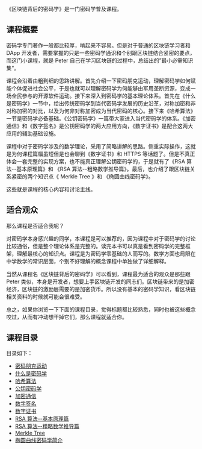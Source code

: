 《区块链背后的密码学》是一门密码学普及课程。

## 课程概要

密码学专门著作一般都比较厚，啃起来不容易。但是对于普通的区块链学习者和 DApp 开发者，需要掌握的只是一些密码学通识和个别跟区块链结合紧密的要点，而这门小课程，就是 Peter 自己在学习区块链的过程中，总结出的”最小必需知识集“。

课程会沿着由粗到细的思路讲解。首先介绍一下密码朋克运动，理解密码学如何赋能个体促进社会公平，于是也就可以理解密码学为何能够由军用垄断资源，变成一场全民参与的开源软件运动。接下来深入到密码学的基本理论体系。首先在《什么是密码学》一节中，给出传统密码学到当代密码学发展的历史沿革，对称加密和非对称加密的对比，以及为何非对称加密成为当代密码的核心。接下来《哈希算法》一节是密码学必备基础。《公钥密码学》一篇带大家进入当代密码学的体系。《加密通信》和《数字签名》是公钥密码学的两大应用方向，《数字证书》是配合这两大应用的辅助基础设施。

课程中对于密码学涉及的数学理论，采用了简略讲解的思路。侧重实际操作，这就是为何课程篇幅虽短但是也会聊到《数字证书》和 HTTPS 等话题了。但是不真正体会一套完整的实现方案，也不能真正理解公钥密码学的，于是就有了《RSA 算法--基本原理篇》和 《RSA 算法--粗略数学推导篇》。最后，也介绍了跟区块链关系紧密的两个知识点《 Merkle Tree 》和 《椭圆曲线密码学》。

这些就是课程的核心内容和讨论主线。

## 适合观众

那么课程是否适合我呢？

对密码学本身感兴趣的同学，本课程是可以推荐的，因为课程中对于密码学的讨论比较通俗，但是整个理论体系是完整的。读完本书可以真是看到密码学的完整框架，理解最核心的知识点。课程是为密码学零基础的人而写的。数学方面也局限在中学数学的常识层面，个别不好理解的概念课程中单独做了详细解释。

当然从课程名《区块链背后的密码学》可以看到，课程最为适合的观众是那些跟 Peter 类似，本身是开发者，想要上手区块链开发的同志们。区块链带来的是加密经济，区块链的激励层需要的是加密货币。所以没有基本的密码学知识，看区块链相关资料的时候就可能会很难受。

总之，如果你浏览一下下面的课程目录，觉得标题都比较熟悉，同时也被这些概念咬过，从而有冲动想干掉它们，那么课程就适合你。

## 课程目录

目录如下：

* [密码朋克运动](https://zhuanlan.zhihu.com/p/45910735)
* [什么是密码学](https://zhuanlan.zhihu.com/p/45870089)
* [哈希算法](https://zhuanlan.zhihu.com/p/45811215)
* [公钥密码学](https://zhuanlan.zhihu.com/p/45958608)
* [加密通信](https://zhuanlan.zhihu.com/p/45587868)
* [数字签名](https://zhuanlan.zhihu.com/p/45667444)
* [数字证书](https://zhuanlan.zhihu.com/p/45719146)
* [RSA 算法--基本原理篇](https://zhuanlan.zhihu.com/p/46065864)
* [RSA 算法--粗略数学推导篇](https://zhuanlan.zhihu.com/p/46065949)
* [Merkle Tree](https://zhuanlan.zhihu.com/p/45233496)
* [椭圆曲线密码学简介](https://zhuanlan.zhihu.com/p/46143317)

